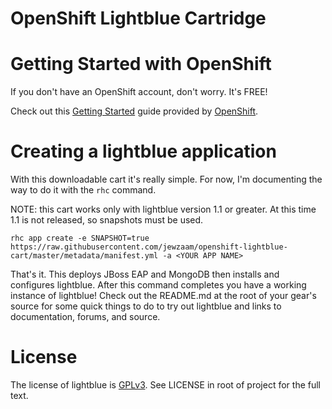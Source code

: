 # OpenShift Lightblue Cartridge


# Getting Started with OpenShift
If you don't have an OpenShift account, don't worry.  It's FREE!

Check out this [Getting Started](https://developers.openshift.com/en/getting-started-overview.html) guide provided by [OpenShift](https://www.openshift.com/).

# Creating a lightblue application
With this downloadable cart it's really simple.  For now, I'm documenting the way to do it with the ```rhc``` command.

NOTE: this cart works only with lightblue version 1.1 or greater.  At this time 1.1 is not released, so snapshots must be used.

```
rhc app create -e SNAPSHOT=true https://raw.githubusercontent.com/jewzaam/openshift-lightblue-cart/master/metadata/manifest.yml -a <YOUR APP NAME>
```

That's it.  This deploys JBoss EAP and MongoDB then installs and configures lightblue.  After this command completes you have a working instance of lightblue!  Check out the README.md at the root of your gear's source for some quick things to do to try out lightblue and links to documentation, forums, and source.

# License

The license of lightblue is [GPLv3](https://www.gnu.org/licenses/gpl.html).  See LICENSE in root of project for the full text.

